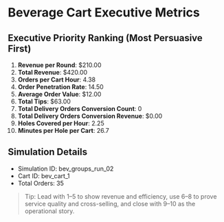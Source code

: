 # Beverage Cart Executive Metrics

## Executive Priority Ranking (Most Persuasive First)
1. **Revenue per Round**: $210.00
2. **Total Revenue**: $420.00
3. **Orders per Cart Hour**: 4.38
4. **Order Penetration Rate**: 14.50
5. **Average Order Value**: $12.00
6. **Total Tips**: $63.00
7. **Total Delivery Orders Conversion Count**: 0
8. **Total Delivery Orders Conversion Revenue**: $0.00
9. **Holes Covered per Hour**: 2.25
10. **Minutes per Hole per Cart**: 26.7

## Simulation Details
- Simulation ID: bev_groups_run_02
- Cart ID: bev_cart_1
- Total Orders: 35

> Tip: Lead with 1–5 to show revenue and efficiency, use 6–8 to prove service quality and cross-selling, and close with 9–10 as the operational story.
